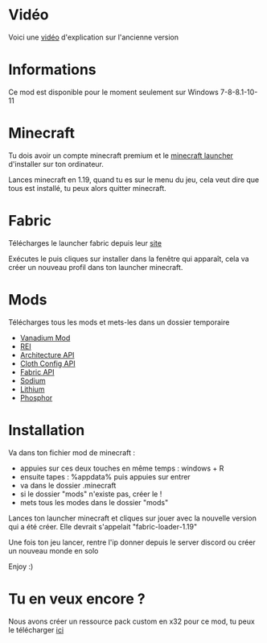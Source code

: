 # Vidéo

Voici une <a href="https://www.youtube.com/watch?v=-hX_PsVFtgQ&t=17s">vidéo</a> d'explication sur l'ancienne version

# Informations

Ce mod est disponible pour le moment seulement sur Windows 7-8-8.1-10-11

# Minecraft

Tu dois avoir un compte minecraft premium et le <a href="https://launcher.mojang.com/download/MinecraftInstaller.exe">minecraft launcher</a> d'installer sur ton ordinateur.

Lances minecraft en 1.19, quand tu es sur le menu du jeu, cela veut dire que tous est installé, tu peux alors quitter minecraft.

# Fabric

Télécharges le launcher fabric depuis leur <a href="https://maven.fabricmc.net/net/fabricmc/fabric-installer/0.11.0/fabric-installer-0.11.0.exe">site</a>

Exécutes le puis cliques sur installer dans la fenêtre qui apparaît, cela va créer un nouveau profil dans ton launcher minecraft.

# Mods

Télécharges tous les mods et mets-les dans un dossier temporaire

- <a href="https://github.com/nicofighter45/VanadiumMod/releases/download/v1.5.3/Vanadium_Mod-1.5.3.jar">Vanadium Mod</a>
- <a href="https://www.curseforge.com/minecraft/mc-mods/roughly-enough-items/download/3866977/file">REI</a>
- <a href="https://www.curseforge.com/minecraft/mc-mods/architectury-api/download/3864162/file">Architecture API</a>
- <a href="https://www.curseforge.com/minecraft/mc-mods/cloth-config/download/3827486/file">Cloth Config API</a>
- <a href="https://www.curseforge.com/minecraft/mc-mods/fabric-api/download/3851965/file">Fabric API</a>
- <a href="https://www.curseforge.com/minecraft/mc-mods/sodium/download/3820973/file">Sodium</a>
- <a href="https://www.curseforge.com/minecraft/mc-mods/lithium/download/3865696/file">Lithium</a>
- <a href="https://www.curseforge.com/minecraft/mc-mods/phosphor/download/3832074/file">Phosphor</a>

# Installation

Va dans ton fichier mod de minecraft :
- appuies sur ces deux touches en même temps : windows + R
- ensuite tapes : %appdata% puis appuies sur entrer
- va dans le dossier .minecraft
- si le dossier "mods" n'existe pas, créer le !
- mets tous les modes dans le dossier "mods"

Lances ton launcher minecraft et cliques sur jouer avec la nouvelle version qui a été créer. Elle devrait s'appelait "fabric-loader-1.19"

Une fois ton jeu lancer, rentre l'ip donner depuis le server discord ou créer un nouveau monde en solo

Enjoy :)

# Tu en veux encore ?

Nous avons créer un ressource pack custom en x32 pour ce mod, tu peux le télécharger <a href="https://github.com/nicofighter45/VanadiumMod/releases/download/v1.5/Vanadium.Pack.x32.zip">ici</a>